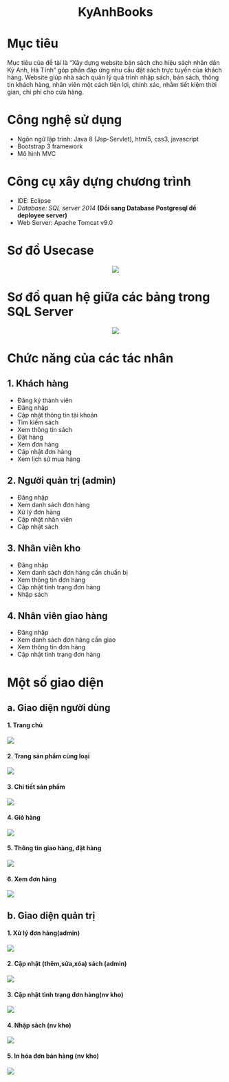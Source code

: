 # <p align="center">KyAnhBooks</p>

# Mục tiêu
Mục tiêu của đề tài là “Xây dựng website bán sách cho hiệu sách nhân dân Kỳ Anh, Hà Tĩnh” góp phần đáp ứng nhu cầu đặt sách trực tuyến của khách hàng. Website giúp nhà sách quản lý quá trình nhập sách, bán sách, thông tin khách hàng, nhân viên một cách tiện lợi, chính xác, nhằm tiết kiệm thời gian, chi phí cho cửa hàng.

# Công nghệ sử dụng
- Ngôn ngữ lập trình: Java 8 (Jsp-Servlet), html5, css3, javascript
- Bootstrap 3 framework
- Mô hình MVC

# Công cụ xây dựng chương trình
- IDE: Eclipse
- *Database: SQL server 2014* **(Đổi sang Database Postgresql để deployee server)**
- Web Server: Apache Tomcat v9.0

# Sơ đồ Usecase
<p align="center"><img src="image_test/csdl/usecase.PNG"></p>

# Sơ đồ quan hệ giữa các bảng trong SQL Server
<p align="center"><img src="image_test/csdl/db.png"></p>

# Chức năng của các tác nhân
## 1. Khách hàng ##
- Đăng ký thành viên<br/>
- Đăng nhập<br/>
- Cập nhật thông tin tài khoản<br/>
- Tìm kiếm sách<br/>
- Xem thông tin sách<br/>
- Đặt hàng<br/>
- Xem đơn hàng<br/>
- Cập nhật đơn hàng<br/>
- Xem lịch sử mua hàng<br/>

## 2. Người quản trị (admin) ##
- Đăng nhập<br/>
- Xem danh sách đơn hàng<br/>
- Xử lý đơn hàng<br/>
- Cập nhật nhân viên<br/>
- Cập nhật sách<br/>

## 3. Nhân viên kho ##
- Đăng nhập<br/>
- Xem danh sách đơn hàng cần chuẩn bị<br/>
- Xem thông tin đơn hàng<br/>
- Cập nhật tình trạng đơn hàng<br/>
- Nhập sách<br/>

## 4. Nhân viên giao hàng ##
- Đăng nhập<br/>
- Xem danh sách đơn hàng cần giao<br/>
- Xem thông tin đơn hàng	<br/>
- Cập nhật tình trạng đơn hàng<br/>

# Một số giao diện
## a. Giao diện người dùng ##

#### 1. Trang chủ

<p align="left">
	<img src="image_test/giaoDien/trangchu.png">
</p>

#### 2. Trang sản phẩm cùng loại

<p align="left">
	<kbd>
		<img src="image_test/giaoDien/sp_cungloai.png">
	</kbd>
</p>

#### 3. Chi tiết sản phẩm

<p align="left">
	<kbd>
		<img src="image_test/giaoDien/chitiet_sp.png">
	</kbd>
</p>

#### 4. Giỏ hàng

<p align="left">
	<kbd>
		<img src="image_test/giaoDien/giohang.png">
	</kbd>
</p>

#### 5. Thông tin giao hàng, đặt hàng

<p align="left">
	<kbd>
		<img src="image_test/giaoDien/dathang.png">
	</kbd>
</p>

#### 6. Xem đơn hàng

<p align="left">
	<kbd>
		<img src="image_test/giaoDien/xem_dh.png">
	</kbd>
</p>

## b. Giao diện quản trị ##

#### 1. Xử lý đơn hàng(admin)

<p align="left">
	<kbd>
		<img src="image_test/giaoDien/xuly_dh.png">
	</kbd>
</p>

#### 2. Cập nhật (thêm,sửa,xóa) sách (admin)

<p align="left">
	<kbd>
		<img src="image_test/giaoDien/cn_sach.PNG">
	</kbd>
</p>

#### 3. Cập nhật tình trạng đơn hàng(nv kho)
<p align="left">
	<kbd>
		<img src="image_test/giaoDien/cn_tt_dh_kho.png">
	</kbd>
</p>

#### 4. Nhập sách (nv kho)

<p align="left">
	<kbd>
		<img src="image_test/giaoDien/nhap_sach.png">
	</kbd>
</p>

#### 5. In hóa đơn bán hàng (nv kho)

<p align="left">
	<kbd>
		<img src="image_test/giaoDien/in_hoadon_banhang.PNG">
	</kbd>
</p>

